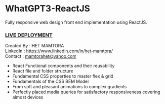 # WhatGPT3-ReactJS
Fully responsive web design front end implementation using ReactJS.
### [LIVE DEPLOYMENT](https://whatgpt-3-openai.netlify.app/)

Created By : HET MAMTORA <br/>
LinkedIn : https://www.linkedin.com/in/het-mamtora/ <br/>
Contact : mamtorahet@yahoo.com <br/>

- React Functional components and their reusability
- React file and folder structure
- Fundamental CSS properties to master flex & grid
- Fundamentals of the CSS BEM Model
- From soft and pleasant animations to complex gradients
- Perfectly placed media queries for satisfactory responsiveness covering almost devices
